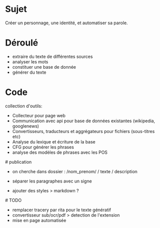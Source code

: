 # Sujet

Créer un personnage, une identité, et automatiser sa parole.


# Déroulé

- extraire du texte de différentes sources
- analyser les mots
- constituer une base de donnée
- générer du texte


# Code

collection d'outils:

- Collecteur pour page web
- Communication avec api pour base de données existantes (wikipedia, googlenews)
- Convertisseurs, traducteurs et aggrégateurs pour fichiers (sous-titres etc)
- Analyse du lexique et écriture de la base
- CFG pour générer les phrases
- analyse des modèles de phrases avec les POS

# publication

- on cherche dans dossier :
/nom_prenom/
  / texte
  / description

- séparer les paragraphes avec un signe
- ajouter des styles > markdown ?

# TODO

- remplacer tracery par rita pour le texte génératif
- convertisseur sub/ocr/pdf > detection de l'extension
- mise en page automatisée 
